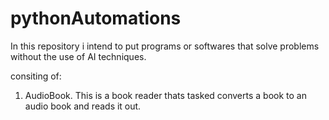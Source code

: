 # pythonAutomations

In this repository i intend to put programs or softwares that solve problems without the use of AI techniques.

consiting of:
1) AudioBook. This is a book reader thats tasked converts a book to an audio book and reads it out.
